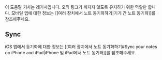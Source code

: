 이 도움말 기사는 레거시입니다. 오직 링크가 깨지지 않도록 유지하기 위한 역할만 합니다. 모바일 앱에 대한 정보는 [[여러 장치에서 노트 동기화하기|기기 간 노트 동기화]]를 참조해주세요.

## Sync

iOS 앱에서 동기화에 대한 정보는 [[여러 장치에서 노트 동기화하기#Sync your notes on iPhone and iPad|iPhone 및 iPad에서 노트 동기화]]를 참조해주세요.

